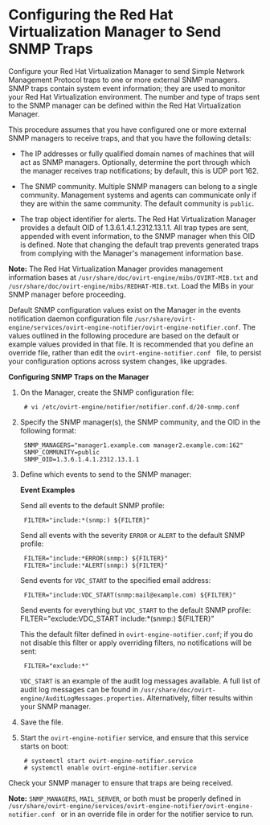 # Configuring the Red Hat Virtualization Manager to Send SNMP Traps

Configure your Red Hat Virtualization Manager to send Simple Network Management Protocol traps to one or more external SNMP managers. SNMP traps contain system event information; they are used to monitor your Red Hat Virtualization environment. The number and type of traps sent to the SNMP manager can be defined within the Red Hat Virtualization Manager.

This procedure assumes that you have configured one or more external SNMP managers to receive traps, and that you have the following details:

* The IP addresses or fully qualified domain names of machines that will act as SNMP managers. Optionally, determine the port through which the manager receives trap notifications; by default, this is UDP port 162.

* The SNMP community. Multiple SNMP managers can belong to a single community. Management systems and agents can communicate only if they are within the same community. The default community is `public`.

* The trap object identifier for alerts. The Red Hat Virtualization Manager provides a default OID of 1.3.6.1.4.1.2312.13.1.1. All trap types are sent, appended with event information, to the SNMP manager when this OID is defined. Note that changing the default trap prevents generated traps from complying with the Manager's management information base.

**Note:** The Red Hat Virtualization Manager provides management information bases at `/usr/share/doc/ovirt-engine/mibs/OVIRT-MIB.txt` and `/usr/share/doc/ovirt-engine/mibs/REDHAT-MIB.txt`. Load the MIBs in your SNMP manager before proceeding.

Default SNMP configuration values exist on the Manager in the events notification daemon configuration file `/usr/share/ovirt-engine/services/ovirt-engine-notifier/ovirt-engine-notifier.conf`. The values outlined in the following procedure are based on the default or example values provided in that file. It is recommended that you define an override file, rather than edit the `ovirt-engine-notifier.conf ` file, to persist your configuration options across system changes, like upgrades.

**Configuring SNMP Traps on the Manager**

1. On the Manager, create the SNMP configuration file:

        # vi /etc/ovirt-engine/notifier/notifier.conf.d/20-snmp.conf

2. Specify the SNMP manager(s), the SNMP community, and the OID in the following format:

        SNMP_MANAGERS="manager1.example.com manager2.example.com:162"
        SNMP_COMMUNITY=public
        SNMP_OID=1.3.6.1.4.1.2312.13.1.1

3. Define which events to send to the SNMP manager:

    **Event Examples**

    Send all events to the default SNMP profile:

        FILTER="include:*(snmp:) ${FILTER}"

    Send all events with the severity `ERROR` or `ALERT` to the default SNMP profile:

        FILTER="include:*ERROR(snmp:) ${FILTER}"
        FILTER="include:*ALERT(snmp:) ${FILTER}"

    Send events for `VDC_START` to the specified email address:

        FILTER="include:VDC_START(snmp:mail@example.com) ${FILTER}"

    Send events for everything but `VDC_START` to the default SNMP profile:
        FILTER="exclude:VDC_START include:*(snmp:) ${FILTER}"

    This the default filter defined in `ovirt-engine-notifier.conf`; if you do not disable this filter or apply overriding filters, no notifications will be sent:

        FILTER="exclude:*"

    `VDC_START` is an example of the audit log messages available. A full list of audit log messages can be found in `/usr/share/doc/ovirt-engine/AuditLogMessages.properties`. Alternatively, filter results within your SNMP manager.

4. Save the file.

5. Start the `ovirt-engine-notifier` service, and ensure that this service starts on boot:

        # systemctl start ovirt-engine-notifier.service
        # systemctl enable ovirt-engine-notifier.service

Check your SNMP manager to ensure that traps are being received.

**Note:** `SNMP_MANAGERS`, `MAIL_SERVER`, or both must be properly defined in `/usr/share/ovirt-engine/services/ovirt-engine-notifier/ovirt-engine-notifier.conf ` or in an override file in order for the notifier service to run.
